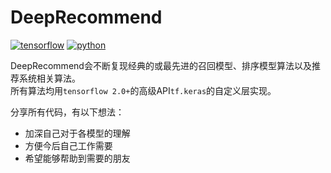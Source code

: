 # DeepRecommend
[![tensorflow](https://img.shields.io/badge/tensorflow-2.0%2B-brightgreen)]()
[![python](https://img.shields.io/badge/python-3.6%203.7%203.8-brightgreen)]()

DeepRecommend会不断复现经典的或最先进的召回模型、排序模型算法以及推荐系统相关算法。  
所有算法均用`tensorflow 2.0+`的高级API`tf.keras`的自定义层实现。

分享所有代码，有以下想法：
- 加深自己对于各模型的理解
- 方便今后自己工作需要
- 希望能够帮助到需要的朋友




